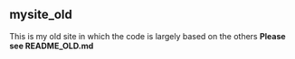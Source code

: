 ## mysite_old
This is my old site in which the code is largely based on the others 
**Please see README_OLD.md**
